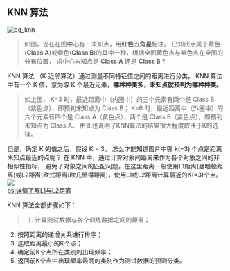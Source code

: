 ## KNN 算法

![eg_knn](https://steemitimages.com/DQmP5uGgRQWaQT4sCToVEBqVnfVkcKqJihHGEbzDMPDFpU9/2012-10-26-knn-concept.png)  

>如图，现在在图中心有一未知点，用**红色五角星**标注。 
已知此点属于黄色(**Class A**)或紫色(**Class B**)的其中一种，根据全图黄色点与紫色点在全图的分布位置， 
求中心未知点是 **Class A** 还是 **Class B**？  

KNN 算法 （K-近邻算法）通过测量不同特征值之间的距离进行分类。 
KNN 算法中有一个 K 值，意为取 K 个最近元素，**哪种种类多，未知点就预判为哪种种类。**  

>如上图， 
K=3 时，最近距离中（内圈中）的三个元素有两个是 Class B（紫色点），即预判未知点为 Class B；
K=6 时，最近距离中（外圈中）的六个元素有四个是 Class A（黄色点），两个是 Class B（紫色点），即预判未知点为 Class A。 
由此也说明了KNN算法的结果很大程度取决于K的选择。

但是，确定 K 的值之后，假设 K = 3。 怎么才能知道图片中哪 k(=3) 个点是距离未知点最近的点呢？
在 KNN 中，通过计算对象间距离来作为各个对象之间的非相似性指标， 
避免了对象之间的匹配问题，在这里距离一般使用L1距离(曼哈顿距离)或L2距离(欧式距离/欧几里得距离)，使用L1或L2距离计算最近的K(=3)个点。
![](https://images0.cnblogs.com/blog2015/771535/201508/041625523458191.jpg)  
[ps:详情了解L1与L2距离](https://blog.csdn.net/zouxy09/article/details/24971995)  

KNN 算法全部步骤如下：  
>1. 计算测试数据与各个训练数据之间的距离；  
2. 按照距离的递增关系进行排序；  
3. 选取距离最小的K个点；  
4. 确定前K个点所在类别的出现频率；  
5. 返回前K个点中出现频率最高的类别作为测试数据的预测分类。  